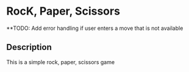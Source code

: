 # RocK, Paper, Scissors

**TODO: Add error handling if user enters a move that is not available

## Description

This is a simple rock, paper, scissors game


